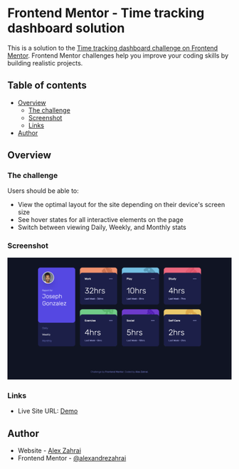 # Frontend Mentor - Time tracking dashboard solution

This is a solution to the [Time tracking dashboard challenge on Frontend Mentor](https://www.frontendmentor.io/challenges/time-tracking-dashboard-UIQ7167Jw). Frontend Mentor challenges help you improve your coding skills by building realistic projects. 

## Table of contents

- [Overview](#overview)
  - [The challenge](#the-challenge)
  - [Screenshot](#screenshot)
  - [Links](#links)
- [Author](#author)

## Overview

### The challenge

Users should be able to:

- View the optimal layout for the site depending on their device's screen size
- See hover states for all interactive elements on the page
- Switch between viewing Daily, Weekly, and Monthly stats

### Screenshot

![Desktop preview](public/assets/images/preview-screenshot.png)

### Links

- Live Site URL: [Demo](https://time-tracking-dashboard-tailwind.vercel.app/)

## Author

- Website - [Alex Zahrai](https://alexandre-zahrai.vercel.app/)
- Frontend Mentor - [@alexandrezahrai](https://www.frontendmentor.io/profile/alexandrezahrai)
